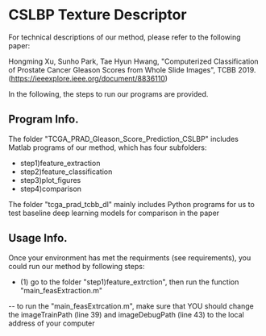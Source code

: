 # CSLBP Texture Descriptor

For technical descriptions of our method, please refer to the following paper: 

Hongming Xu, Sunho Park, Tae Hyun Hwang, "Computerized Classification of Prostate Cancer Gleason Scores from Whole Slide Images", TCBB 2019. (https://ieeexplore.ieee.org/document/8836110)

In the following, the steps to run our programs are provided. 

## Program Info.
The folder "TCGA_PRAD_Gleason_Score_Prediction_CSLBP" includes Matlab programs of our method, which has four subfolders:

- step1)feature_extraction
- step2)feature_classification
- step3)plot_figures
- step4)comparison

The folder "tcga_prad_tcbb_dl" mainly includes Python programs for us to test baseline deep learning models for comparison in the paper

## Usage Info.
Once your environment has met the requirments (see requirements), you could run our method by following steps:

- (1) go to the folder "step1)feature_extrction", then run the function "main_feasExtraction.m"

-- to run the "main_feasExtrcation.m", make sure that YOU should change the imageTrainPath (line 39) and imageDebugPath (line 43) to the local address of your computer
